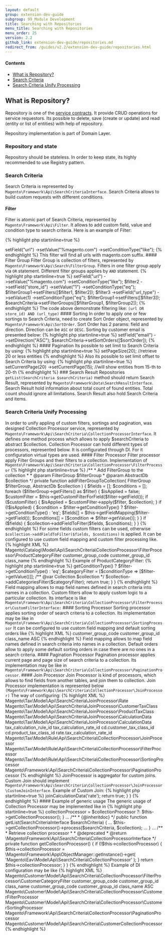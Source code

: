 ```yaml
---
layout: default
group: extension-dev-guide
subgroup: 99_Module Development
title: Searching with Repositories
menu_title: Searching with Repositories
menu_order: 25
version: 2.2
github_link: extension-dev-guide/repositories.md
redirect_from: /guides/v2.2/extension-dev-guide/repositories.html
---
```


#### Contents
*	<a href="#m2devgde-repository-intro">What is Repository?</a>
*	<a href="#m2devgde-search-criteria">Search Criteria</a>
*	<a href="#m2devgde-searchcriteria-unify-processing">Search Criteria Unify Processing</a>

<h2 id="m2devgde-repository-intro">What is Repository?</h2>

Repository is one of the <a href="{{page.baseurl}}extension-dev-guide/service-contracts/design-patterns.html">service contracts</a>.
It provide CRUD operations for service requestors. Its possible to delete, save (create or update) and read (entity or list of entities) with help of repository.
 
Repository implementation is part of Domain Layer. 

### Repository and state

Repository should be stateless. In order to keep state, its highly recommended to use Registry pattern.
 
<h3 id="m2devgde-search-criteria">Search Criteria</h3>
Search Criteria is represented by <code>Magento\Framework\Api\SearchCriteriaInterface</code>. 
Search Criteria allows to build custom requests with different conditions. 

#### Filter

Filter is atomic part of Search Criteria, represented by <code>Magento\Framework\Api\Filter</code>.
It allows to add custom field, value and condition type to search criteria. 
Here is an example of Filter: 

{% highlight php startinline=true %}
<?php
$filter
    ->setField("url")
    ->setValue("%magento.com")
    ->setConditionType("like");
{% endhighlight %}

This filter will find all urls with magento.com suffix. 

#### Filter Group

Filter Group is collection of filters, represented by <code>Magento\Framework\Api\Search\FilterGroup</code>.
Filters in one filter group apply via <code>OR</code> statement. 
Different filter groups applies by <code>AND</code> statement. 

{% highlight php startinline=true %}
<?php
$filter1
    ->setField("url")
    ->setValue("%magento.com")
    ->setConditionType("like");
    
$filter2
    ->setField("store_id")
    ->setValue("1")
    ->setConditionType("eq");
             
$filterGroup1->setFilters([$filter1, $filter2]);  
           
$filter3
    ->setField("url_type")
    ->setValue(1)
    ->setConditionType("eq");
            
$filterGroup1->setFilters([$filter3]);   
$searchCriteria->setFilterGroups([$filterGroup1, $filterGroup2]);
{% endhighlight %}

The code above demonstrate filtering like: <code>(url OR store_id) AND (url_type)</code>

#### Sorting 

In order to apply one or few sortings to Search Criteria, need to create Sort Order object, 
represented by <code>Magento\Framework\Api\SortOrder</code>. 

Sort Order has 2 params: field and direction. Direction can be <code>ASC</code> or <code>DESC</code>. 

Sorting by customer email is presented below: 
{% highlight php startinline=true %}
<?php
$sortOrder
    ->setField("email")
    ->setDirection("ASC");
    
$searchCriteria->setSortOrders([$sortOrder]);
{% endhighlight %}

#### Pagination

Its possible to set limit to Search Criteria by using: 
{% highlight php startinline=true %}
<?php
$searchCriteria->setPageSize(20); //retrieve 20 or less entities
    
{% endhighlight %}

Also its possible to set limit offset to Search Criteria by using: 

{% highlight php startinline=true %}
<?php
$searchCriteria
    ->setCurrentPage(20)
    ->setCurrentPage(15); //will show entities from 15-th to 20-th
    
{% endhighlight %}


### Search Result

Repositories <code>getList(SearchCriteria $searchCriteria)</code> method should return 
Search Result, represented by <code>Magento\Framework\Data\SearchResultInterface</code>. 

Search Result hold information about total count of found entities. Total count should ignore all limitations.
Search Result also hold Search Criteria and items.

<h3 id="m2devgde-searchcriteria-unify-processing">Search Criteria Unify Processing</h3>

In order to unify appling of custom filters, sortings and pagination, was designed Collection Processor service, represented by 
<code>Magento\Framework\Api\SearchCriteria\CollectionProcessorInterface</code>. 
It defines one method process which allows to apply $searchCriteria to abstract $collection. 

Collection Processor can hold different types of processors, represented below. It is configurated through DI. 
For it configuration virtual types are used. 

#### Filter Processor

Filter processor apply Filter Groups and their filters to a collection.
Implementation of <code>Magento\Framework\Api\SearchCriteria\CollectionProcessor\FilterProcessor</code>

{% highlight php startinline=true %}
/**
     * Add FilterGroup to the collection
     *
     * @param FilterGroup $filterGroup
     * @param AbstractDb $collection
     */
    private function addFilterGroupToCollection(
        FilterGroup $filterGroup,
        AbstractDb $collection
    ) {
        $fields = [];
        $conditions = [];
        foreach ($filterGroup->getFilters() as $filter) {
            $isApplied = false;
            $customFilter = $this->getCustomFilterForField($filter->getField());
            if ($customFilter) {
                $isApplied = $customFilter->apply($filter, $collection);
            }
             
            if (!$isApplied) {
                $condition = $filter->getConditionType() ? $filter->getConditionType() : 'eq';
                $fields[] = $this->getFieldMapping($filter->getField());
                $conditions[] = [$condition => $filter->getValue()];
            }
        }
         
        if ($fields) {
            $collection->addFieldToFilter($fields, $conditions);
        }
    }
{% endhighlight %}

For some fields custom filters can be used, otherwise <code>$collection->addFieldToFilter($fields, $conditions)</code> is applied. 
It can be configured to use custom field mapping and custom filter processing like.

{% highlight XML %}
    <virtualType name="Magento\Customer\Model\Api\SearchCriteria\CollectionProcessor\GroupFilterProcessor" type="Magento\Framework\Api\SearchCriteria\CollectionProcessor\FilterProcessor">
        <arguments>
            <argument name="customFilters" xsi:type="array">
                <item name="category_id" xsi:type="object">Magento\Catalog\Model\Api\SearchCriteria\CollectionProcessor\FilterProcessor\ProductCategoryFilter</item>
            </argument>
            <argument name="fieldMapping" xsi:type="array">
                <item name="code" xsi:type="string">customer_group_code</item>
                <item name="id" xsi:type="string">customer_group_id</item>
                <item name="tax_class_name" xsi:type="string">class_name</item>
            </argument>
        </arguments>
    </virtualType>
{% endhighlight %}

Example of ProductCategoryFilter:
{% highlight php startinline=true %}
<?php
namespace Magento\Catalog\Model\Api\SearchCriteria\CollectionProcessor\FilterProcessor;

use Magento\Catalog\Model\ResourceModel\Product\Collection;
use Magento\Framework\Api\Filter;
use Magento\Framework\Api\SearchCriteria\CollectionProcessor\FilterProcessor\CustomFilterInterface;
use Magento\Framework\Data\Collection\AbstractDb;

class ProductCategoryFilter implements CustomFilterInterface
{
    /**
     * Apply category_id Filter to Product Collection
     *
     * @param Filter $filter
     * @param AbstractDb $collection
     * @return bool Whether the filter is applied
     */
    public function apply(Filter $filter, AbstractDb $collection)
    {
        $conditionType = $filter->getConditionType() ? $filter->getConditionType() : 'eq';
        $categoryFilter = [$conditionType => [$filter->getValue()]];

        /** @var Collection $collection */
        $collection->addCategoriesFilter($categoryFilter);

        return true;
    }
}

{% endhighlight %}

Field mapping allows to map field names defined in search criteria into names in a collection.
Custom filters allow to apply custom logic to a particular collection. Its interface is like 
<code>Magento\Framework\Api\SearchCriteria\CollectionProcessor\FilterProcessor\CustomFilterInterface:</code>

#### Sorting Processor

Sorting processor applies sorting order of search criteria to a collection.
Its implementation may be like in <code>Magento\Framework\Api\SearchCriteria\CollectionProcessor\SortingProcessor</code>

It can be configured to use custom field mapping and default sorting orders like

{% highlight XML %}
    <virtualType name="Magento\Customer\Model\Api\SearchCriteria\CollectionProcessor\GroupSortingProcessor" type="Magento\Framework\Api\SearchCriteria\CollectionProcessor\SortingProcessor">
        <arguments>
            <argument name="fieldMapping" xsi:type="array">
                <item name="code" xsi:type="string">customer_group_code</item>
                <item name="id" xsi:type="string">customer_group_id</item>
                <item name="tax_class_name" xsi:type="string">class_name</item>
            </argument>
            <argument name="defaultOrders" xsi:type="array">
                <item name="id" xsi:type="string">ASC</item>
            </argument>
        </arguments>
    </virtualType>
{% endhighlight %}  

Field mapping allows to map field names defined in search criteria into names in a collection.
Default orders allow to apply some default sorting orders in case there are no ones in a search criteria.

#### Pagination Processor 

Pagination processor applies current page and page size of search criteria to a collection.
Its implementation may be like in <code>Magento\Framework\Api\SearchCriteria\CollectionProcessor\PaginationProcessor</code>. 

#### Join Processor

Join Processor is kind of processors, which allows to find fields from another tables, and join them to collection. 
Join Processor implementation is represented below <code>(Magento\Framework\Api\SearchCriteria\CollectionProcessor\JoinProcessor)</code>

The way of configuring: 

{% highlight XML %}
    <virtualType name="Magento\Tax\Model\Api\SearchCriteria\CollectionProcessor\RuleJoinProcessor" type="Magento\Framework\Api\SearchCriteria\CollectionProcessor\JoinProcessor">
        <arguments>
            <argument name="customJoins" xsi:type="array">
                <item name="rate.tax_calculation_rate_id" xsi:type="object">Magento\Tax\Model\Api\SearchCriteria\JoinProcessor\Rate</item>
                <item name="ctc.customer_tax_class_id" xsi:type="object">Magento\Tax\Model\Api\SearchCriteria\JoinProcessor\CustomerTaxClass</item>
                <item name="ptc.product_tax_class_id" xsi:type="object">Magento\Tax\Model\Api\SearchCriteria\JoinProcessor\ProductTaxClass</item>
                <item name="cd.customer_tax_class_id" xsi:type="object">Magento\Tax\Model\Api\SearchCriteria\JoinProcessor\CalculationData</item>
                <item name="cd.product_tax_class_id" xsi:type="object">Magento\Tax\Model\Api\SearchCriteria\JoinProcessor\CalculationData</item>
            </argument>
            <argument name="fieldMapping" xsi:type="array">
                <item name="id" xsi:type="string">tax_calculation_rule_id</item>
                <item name="tax_rate_ids" xsi:type="string">tax_calculation_rate_id</item>
                <item name="customer_tax_class_ids" xsi:type="string">cd.customer_tax_class_id</item>
                <item name="product_tax_class_ids" xsi:type="string">cd.product_tax_class_id</item>
                <item name="tax_calculation_rate_id" xsi:type="string">rate.tax_calculation_rate_id</item>
            </argument>
        </arguments>
    </virtualType>
    <virtualType name="Magento\Tax\Model\Api\SearchCrtieria\TaxRuleCollectionProcessor type="Magento\Framework\Api\SearchCriteria\CollectionProcessor">
        <arguments>
            <argument name="processors" xsi:type="array">
                <item name="joins" xsi:type="object">Magento\Tax\Model\Rule\Api\SearchCriteria\CollectionProcessor\JoinProcessor</item>
                <item name="filters" xsi:type="object">Magento\Tax\Model\Rule\Api\SearchCriteria\CollectionProcessor\FilterProcessor</item>
                <item name="sorting" xsi:type="object">Magento\Tax\Model\Rule\Api\SearchCriteria\CollectionProcessor\SortingProcessor</item>
                <item name="pagination" xsi:type="object">Magento\Framework\Api\SearchCriteria\CollectionProcessor\PaginationProcessor</item>
            </argument>
        </arguments>
    </virtualType>
{% endhighlight %}  

JoinProcessor is aggregator for custom joins. Custom Join should implement <code>Magento\Framework\Api\SearchCriteria\CollectionProcessor\JoinProcessor\CustomJoinInterface</code>. 
Example of Custom Join:

{% highlight php startinline=true %}
    <?php 
    namespace Magento\Tax\Model\Api\SearchCriteria\JoinProcessor;
     
    use Magento\Framework\Api\SearchCriteria\CollectionProcessor\JoinProcessor\CustomJoinInterface;
    use Magento\Framework\Data\Collection\AbstractDb;
     
    /**
     * Class Rate
     * @package Magento\Tax\Model\Api\SearchCriteria\JoinProcessor
     */
    class Rate implements CustomJoinInterface
    {
        /**
         * @param \Magento\Tax\Model\ResourceModel\Calculation\Rule\Collection $collection
         * @return true
         */
        public function apply(AbstractDb $collection)
        {
            $collection->joinCalculationData('rate');
            return true;
        }
    }
{% endhighlight %}  

#### Example of generic usage

The generic usage of Collection Processor may be implemented like in 
{% highlight php startinline=true %}
    <?php
     
    namespace Magento\Customer\Model\ResourceModel;
     
    ...
     
    /**
     * Customer repository.
     * @SuppressWarnings(PHPMD.CouplingBetweenObjects)
     */
    class CustomerRepository implements \Magento\Customer\Api\CustomerRepositoryInterface
    {
        ...
     
        /**
         * @var \Magento\Framework\Api\SearchCriteria\CollectionProcessorInterface
         */
        private $collectionProcessor;
     
        ...
     
        public function __construct(
            ...
            CollectionProcessorInterface $collectionProcessor = null
        ) {
            ...
            $this->collectionProcessor = $collectionProcessor ?: $this->getCollectionProcessor();
        }
     
        ...
     
        /**
         * {@inheritdoc}
         */
        public function getList(SearchCriteriaInterface $searchCriteria)
        {
            ...
     
            $this->getCollectionProcessor()->process($searchCriteria, $collection);
     
            ...
        }
     
        ...
     
        /**
         * Retrieve collection processor
         *
         * @deprecated
         * @return \Magento\Framework\Api\SearchCriteria\CollectionProcessorInterface
         */
        private function getCollectionProcessor()
        {
            if (!$this->collectionProcessor) {
                $this->collectionProcessor = \Magento\Framework\App\ObjectManager::getInstance()->get(
                    'Magento\Eav\Model\Api\SearchCriteria\CollectionProcessor'
                );
            }
            return $this->collectionProcessor;
        }
    }
{% endhighlight %}  

Example of DI configuration may be like

{% highlight XML %}
    <virtualType name="Magento\Customer\Model\Api\SearchCriteria\CollectionProcessor\CustomerFilterProcessor" type="Magento\Eav\Model\Api\SearchCriteria\CollectionProcessor\FilterProcessor">
        <arguments>
            <argument name="customFilters" xsi:type="array">
                <item name="category_id" xsi:type="object">Magento\Customer\Model\Api\SearchCriteria\CollectionProcessor\FilterProcessor\CustomerCategoryFilter</item>
            </argument>
            <argument name="fieldMapping" xsi:type="array">
                <item name="code" xsi:type="string">customer_group_code</item>
                <item name="id" xsi:type="string">customer_group_id</item>
                <item name="tax_class_name" xsi:type="string">class_name</item>
            </argument>
        </arguments>
    </virtualType>
    <virtualType name="Magento\Customer\Model\Api\SearchCriteria\CollectionProcessor\CustomerSortingProcessor" type="Magento\Framework\Api\SearchCriteria\CollectionProcessor\SortingProcessor">
        <arguments>
            <argument name="fieldMapping" xsi:type="array">
                <item name="code" xsi:type="string">customer_group_code</item>
                <item name="id" xsi:type="string">customer_group_id</item>
                <item name="tax_class_name" xsi:type="string">class_name</item>
            </argument>
            <argument name="defaultOrders" xsi:type="array">
                <item name="id" xsi:type="string">ASC</item>
            </argument>
        </arguments>
    </virtualType>
    <virtualType name="Magento\Customer\Model\Api\SearchCriteria\CustomerCollectionProcessor" type="Magento\Eav\Model\Api\SearchCriteria\CollectionProcessor">
        <arguments>
            <argument name="processors" xsi:type="array">
                <item name="filters" xsi:type="object">Magento\Customer\Model\Api\SearchCriteria\CollectionProcessor\CustomerFilterProcessor</item>
                <item name="sorting" xsi:type="object">Magento\Customer\Model\Api\SearchCriteria\CollectionProcessor\CustomerSortingProcessor</item>
                <item name="pagination" xsi:type="object">Magento\Framework\Api\SearchCriteria\CollectionProcessor\PaginationProcessor</item>
            </argument>
        </arguments>
    </virtualType>
    <type name="Magento\Customer\Model\ResourceModel\CustomerRepository">
        <arguments>
            <argument name="collectionProcessor" xsi:type="object">Magento\Customer\Model\Api\SearchCriteria\CustomerCollectionProcessor</argument>
        </arguments>
    </type>
{% endhighlight %}  